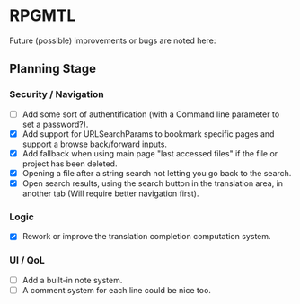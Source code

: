 # RPGMTL  
Future (possible) improvements or bugs are noted here:  
  
## Planning Stage  
  
### Security / Navigation  
- [ ] Add some sort of authentification (with a Command line parameter to set a password?).  
- [X] Add support for URLSearchParams to bookmark specific pages and support a browse back/forward inputs.  
- [x] Add fallback when using main page "last accessed files" if the file or project has been deleted.  
- [X] Opening a file after a string search not letting you go back to the search.  
- [X] Open search results, using the search button in the translation area, in another tab (Will require better navigation first).  
  
### Logic  
  
- [x] Rework or improve the translation completion computation system.  
  
### UI / QoL  
  
- [ ] Add a built-in note system.  
- [ ] A comment system for each line could be nice too.  